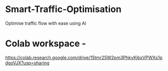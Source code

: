# Smart-Traffic-Optimisation
Optimise traffic flow with ease using AI

# Colab workspace - 
https://colab.research.google.com/drive/15tmr25W2pm3PhkyKjbxVPWXs1pdgoVJX?usp=sharing
